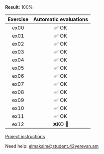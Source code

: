 **Result:** 100%


Exercise | Automatic evaluations |  
:-----------: | :-----------:
ex00 | :white_check_mark: OK 
ex01 | :white_check_mark: OK 
ex02 | :white_check_mark: OK 
ex03 | :white_check_mark: OK 
ex04 | :white_check_mark: OK 	
ex05 | :white_check_mark: OK 
ex06 | :white_check_mark: OK 
ex07 | :white_check_mark: OK 	
ex08 | :white_check_mark: OK 			
ex09 | :white_check_mark: OK 
ex10 | :white_check_mark: OK 
ex11 | :white_check_mark: OK 
ex12 | :x:KO :exploding_head:


[Project instructions](https://github.com/AGolz/Piscine/files/13402363/en.subject.pdf)

Need help: elmaksim@student.42yerevan.am
